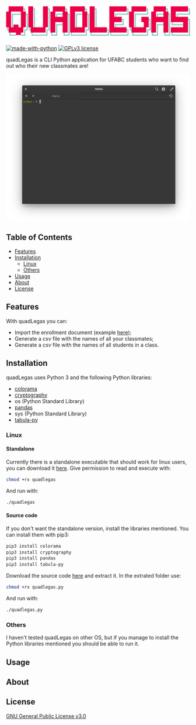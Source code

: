 <h1 align="center">
  <br>
  <a href="https://github.com/pi-etro/quadLegas"><img src="https://raw.githubusercontent.com/pi-etro/quadLegas/master/img/quadLegas.png" alt="quadLegas" width="598"></a>
  <br>
</h1>

[![made-with-python](https://img.shields.io/badge/Made%20with-Python-3572A5.svg)](https://www.python.org/) [![GPLv3 license](https://img.shields.io/badge/License-GPLv3-CB0000.svg)](https://www.gnu.org/licenses/gpl-3.0.html)

quadLegas is a CLI Python application for UFABC students who want to find out who their new classmates are!

<p align="center">
  <img width="650" src="https://raw.githubusercontent.com/pi-etro/quadLegas/master/img/menu.gif">
</p>

## Table of Contents

* [Features](#Features)
* [Installation](#Installation)
  * [Linux](#Linux)
  * [Others](#Others)
* [Usage](#Usage)
* [About](#About)
* [License](#License)

## Features

With quadLegas you can:
* Import the enrollment document (example [here](http://prograd.ufabc.edu.br/pdf/_matriculas_deferidas_pos_ajuste_2019_3.pdf));
* Generate a *csv* file with the names of all your classmates;
* Generate a *csv* file with the names of all students in a class.

## Installation

quadLegas uses Python 3 and the following Python libraries:
* [colorama](https://github.com/tartley/colorama)
* [cryptography](https://cryptography.io/en/latest/)
* os (Python Standard Library)
* [pandas](https://github.com/pandas-dev/pandas)
* sys (Python Standard Library)
* [tabula-py](https://github.com/chezou/tabula-py)

### Linux
#### Standalone
Currently there is a standalone executable that should work for linux users, you can download it [here](https://github.com/pi-etro/quadLegas/releases/latest/download/quadlegas). Give permission to read and execute with:
```bash
chmod +rx quadlegas
```
And run with:
```bash
./quadlegas
```

#### Source code
If you don't want the standalone version, install the libraries mentioned. You can install them with pip3:
```bash
pip3 install colorama
pip3 install cryptography
pip3 install pandas
pip3 install tabula-py
```
Download the source code [here](https://github.com/pi-etro/quadLegas/archive/master.zip) and extract it. In the extrated folder use:
```bash
chmod +rx quadlegas.py
```
And run with:
```bash
./quadlegas.py
```

### Others
I haven't tested quadLegas on other OS, but if you manage to install the Python libraries mentioned you should be able to run it.

## Usage


## About


## License
[GNU General Public License v3.0](https://www.gnu.org/licenses/gpl-3.0.html)
